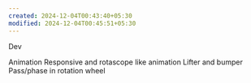 ```yaml
---
created: 2024-12-04T00:43:40+05:30
modified: 2024-12-04T00:45:51+05:30
---
```


Dev

Animation
Responsive and rotascope like animation
Lifter and bumper
Pass/phase in rotation wheel
